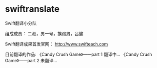 swiftranslate
=============

Swift翻译小分队

组成成员：
二叔，男一号，挨踢男，吕健

Swift翻译成果首发官网：
http://www.swifteach.com

目前翻译的作品:
《Candy Crush Game》——part 1 翻译中...
《Candy Crush Game》——part 2 未翻译...


